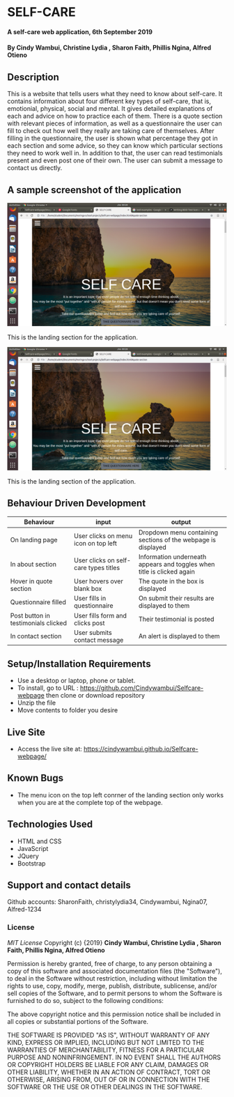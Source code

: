 # SELF-CARE
#### A self-care web application, 6th September 2019
#### By **Cindy Wambui, Christine Lydia , Sharon Faith, Phillis Ngina, Alfred Otieno**
## Description
This is a website that tells users what they need to know about self-care. It contains information about four different key types of self-care, that is, emotionial, physical, social and mental. It gives detailed explanations of each and advice on how to practice each of them. There is a quote section with relevant pieces of information, as well as a questionnaire the user can fill to check out how well they really are taking care of themselves. After filling in the questionnaire, the user is shown what percentage they got in each section and some advice, so they can know which particular sections they need to work well in. In addition to that, the user can read testimonials present and even post one of their own. The user can submit a message to contact us directly.

## A sample screenshot of the application
![sample1](images/landing-section2.png)

This is the landing section for the application.

![sample1](images/landing-section2.png)

This is the landing section of the application.

## Behaviour Driven Development
| Behaviour | input | output |
| ------------ | ------------ | ------------- |
| On landing page | User clicks on menu icon on top left | Dropdown menu containing sections of the webpage is displayed |
| In about section | User clicks on self-care types titles | Information underneath appears and toggles when title is clicked again |
| Hover in quote section | User hovers over blank box | The quote in the box is displayed |
| Questionnaire filled | User fills in questionnaire | On submit their results are displayed to them |
| Post button in testimonials clicked  | User fills form and clicks post | Their testimonial is posted |
| In contact section | User submits contact message | An alert is displayed to them |

## Setup/Installation Requirements
* Use a desktop or laptop, phone or tablet.
* To install, go to URL : https://github.com/Cindywambui/Selfcare-webpage then clone or download repository
* Unzip the file
* Move contents to folder you desire

## Live Site
* Access the live site at: https://cindywambui.github.io/Selfcare-webpage/

## Known Bugs
- The menu icon on the top left conrner of the landing section only works when you are at the complete top of the webpage.
## Technologies Used
- HTML and CSS
- JavaScript
- JQuery
- Bootstrap
## Support and contact details
Github accounts: SharonFaith, christylydia34, Cindywambui, Ngina07, Alfred-1234
### License
*MIT License*
Copyright (c) {2019} **Cindy Wambui, Christine Lydia , Sharon Faith, Phillis Ngina, Alfred Otieno**

Permission is hereby granted, free of charge, to any person obtaining a copy
of this software and associated documentation files (the "Software"), to deal
in the Software without restriction, including without limitation the rights
to use, copy, modify, merge, publish, distribute, sublicense, and/or sell
copies of the Software, and to permit persons to whom the Software is
furnished to do so, subject to the following conditions:

The above copyright notice and this permission notice shall be included in all
copies or substantial portions of the Software.

THE SOFTWARE IS PROVIDED "AS IS", WITHOUT WARRANTY OF ANY KIND, EXPRESS OR
IMPLIED, INCLUDING BUT NOT LIMITED TO THE WARRANTIES OF MERCHANTABILITY,
FITNESS FOR A PARTICULAR PURPOSE AND NONINFRINGEMENT. IN NO EVENT SHALL THE
AUTHORS OR COPYRIGHT HOLDERS BE LIABLE FOR ANY CLAIM, DAMAGES OR OTHER
LIABILITY, WHETHER IN AN ACTION OF CONTRACT, TORT OR OTHERWISE, ARISING FROM,
OUT OF OR IN CONNECTION WITH THE SOFTWARE OR THE USE OR OTHER DEALINGS IN THE
SOFTWARE.

